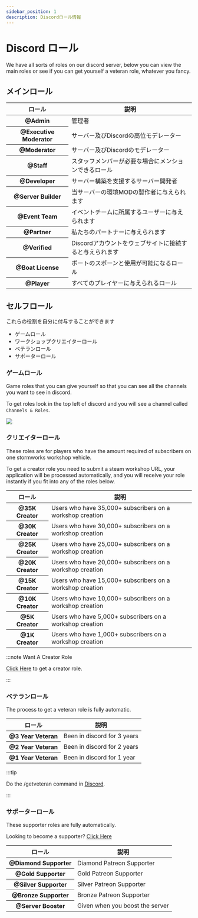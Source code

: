 ```yaml
---
sidebar_position: 1
description: Discordロール情報
---
```


# Discord ロール

We have all sorts of roles on our discord server, below you can view the main roles or see if you can get yourself a veteran role, whatever you fancy.

## メインロール

<table class="table nowrap table-dark table-sm">
<thead>
<tr>
<th scope="col">ロール</th>
<th scope="col">説明</th>
</tr>
</thead>
<tbody>
<tr>
<th scope="row"><span style={{color: "#ff0000"}}>@Admin</span></th>
<td>管理者</td>
</tr>
<tr>
<th scope="row"><span style={{color: "#fcf202"}}>@Executive Moderator</span></th>
<td>サーバー及びDiscordの高位モデレーター</td>
</tr>
<tr>
<th scope="row"><span style={{color: "#4ee718"}}>@Moderator</span></th>
<td>サーバー及びDiscordのモデレーター</td>
</tr>
<tr>
<th scope="row"><span style={{color: "#2bac3c"}}>@Staff</span></th>
<td>スタッフメンバーが必要な場合にメンションできるロール</td>
</tr>
<tr>
<th scope="row"><span style={{color: "#1e9b94"}}>@Developer</span></th>
<td>サーバー構築を支援するサーバー開発者</td>
</tr>
<tr>
<th scope="row"><span style={{color: "#1aac93"}}>@Server Builder</span></th>
<td>当サーバーの環境MODの製作者に与えられます</td>
</tr>
<tr>
<th scope="row"><span style={{color: "#c5a138"}}>@Event Team</span></th>
<td>イベントチームに所属するユーザーに与えられます</td>
</tr>
<tr>
<th scope="row"><span style={{color: "#ff8e01"}}>@Partner</span></th>
<td>私たちのパートナーに与えられます</td>
</tr>

<tr>
<th scope="row"><span style={{color: "#7289da"}}>@Verified</span></th>
<td>Discordアカウントをウェブサイトに接続すると与えられます</td>
</tr>
<tr>
<th scope="row"><span style={{color: "#7ac2e9"}}>@Boat License</span></th>
<td>ボートのスポーンと使用が可能になるロール</td>
</tr>
<tr>
<th scope="row"><span style={{color: "#99aab5"}}>@Player</span></th>
<td>すべてのプレイヤーに与えられるロール</td>
</tr>
</tbody>
</table>

## セルフロール

これらの役割を自分に付与することができます

- ゲームロール
- ワークショップクリエイターロール
- ベテランロール
- サポーターロール

### ゲームロール

Game roles that you can give yourself so that you can see all the channels you want to see in discord.

To get roles look in the top left of discord and you will see a channel called `Channels & Roles`.

<img src="/img/discord/discordgameroles.png" />


### クリエイターロール

These roles are for players who have the amount required of subscribers on one stormworks workshop vehicle.

To get a creator role you need to submit a steam workshop URL, your application will be processed automatically, and you will receive your role instantly if you fit into any of the roles below.

<table class="table nowrap table-dark table-sm">
<thead>
<tr>
<th scope="col">ロール</th>
<th scope="col">説明</th>
</tr>
</thead>
<tbody>
<tr>
<th scope="row"><span style={{color: "#da5353"}}>@35K Creator</span></th>
<td>Users who have 35,000+ subscribers on a workshop creation</td>
</tr>
<tr>
<th scope="row"><span style={{color: "#da5353"}}>@30K Creator</span></th>
<td>Users who have 30,000+ subscribers on a workshop creation</td>
</tr>
<tr>
<th scope="row"><span style={{color: "#da5353"}}>@25K Creator</span></th>
<td>Users who have 25,000+ subscribers on a workshop creation</td>
</tr>
<tr>
<th scope="row"><span style={{color: "#da5353"}}>@20K Creator</span></th>
<td>Users who have 20,000+ subscribers on a workshop creation</td>
</tr>
<tr>
<th scope="row"><span style={{color: "#f35f5f"}}>@15K Creator</span></th>
<td>Users who have 15,000+ subscribers on a workshop creation</td>
</tr>
<tr>
<th scope="row"><span style={{color: "#f57575"}}>@10K Creator</span></th>
<td>Users who have 10,000+ subscribers on a workshop creation</td>
</tr>
<tr>
<th scope="row"><span style={{color: "#ff9696"}}>@5K Creator</span></th>
<td>Users who have 5,000+ subscribers on a workshop creation</td>
</tr>
<tr>
<th scope="row"><span style={{color: "#d49797"}}>@1K Creator</span></th>
<td>Users who have 1,000+ subscribers on a workshop creation</td>
</tr>
</tbody>
</table>

:::note Want A Creator Role

[Click Here](https://trickys.gg/applications/new) to get a creator role.

:::

### ベテランロール

The process to get a veteran role is fully automatic.

<table class="table nowrap table-dark table-sm">
<thead>
<tr>
<th scope="col">ロール</th>
<th scope="col">説明</th>
</tr>
</thead>
<tbody>
<tr>
<th scope="row"><span style={{color: "#c27c0e"}}>@3 Year Veteran</span></th>
<td>Been in discord for 3 years</td>
</tr>
<tr>
<th scope="row"><span style={{color: "#c27c0e"}}>@2 Year Veteran</span></th>
<td>Been in discord for 2 years</td>
</tr>
<tr>
<th scope="row"><span style={{color: "#c27c0e"}}>@1 Year Veteran</span></th>
<td>Been in discord for 1 year</td>
</tr>
</tbody>
</table>

:::tip

Do the <a class="code-text">/getveteran</a> command in [Discord](discord://discord.com/channels/710922135580835950/723322585563267073).

:::


### サポーターロール

These supporter roles are fully automatically.

Looking to become a supporter? [Click Here](/docs/supporters)

<table class="table nowrap table-dark table-sm">
<thead>
<tr>
<th scope="col">ロール</th>
<th scope="col">説明</th>
</tr>
</thead>
<tbody>
<tr>
<th scope="row"><span style={{color: "#05d6ff"}}>@Diamond Supporter</span></th>
<td>Diamond Patreon Supporter</td>
</tr>
<tr>
<th scope="row"><span style={{color: "#e9c716"}}>@Gold Supporter</span></th>
<td>Gold Patreon Supporter</td>
</tr>
<tr>
<th scope="row"><span style={{color: "#c0c0c0"}}>@Silver Supporter</span></th>
<td>Silver Patreon Supporter</td>
</tr>
<tr>
<th scope="row"><span style={{color: "#cd7f32"}}>@Bronze Supporter</span></th>
<td>Bronze Patreon Supporter</td>
</tr>
<tr>
<th scope="row"><span style={{color: "#ff73fa"}}>@Server Booster</span></th>
<td>Given when you boost the server</td>
</tr>
</tbody>
</table>
